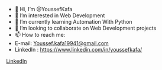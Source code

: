 - 👋 Hi, I’m @YoussefKafa
- 👀 I’m interested in Web Development 
- 🌱 I’m currently learning Automation With Python
- 💞️ I’m looking to collaborate on Web Development projects
- 📫 How to reach me:
- E-mail: Youssef.kafa19941@gmail.com
- LinkedIn : https://www.linkedin.com/in/youssefkafa/

<a href="https://www.linkedin.com/in/youssefkafa/">LinkedIn</a>
